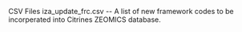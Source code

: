 CSV Files
iza_update_frc.csv -- A list of new framework codes to be incorperated into Citrines ZEOMICS database.